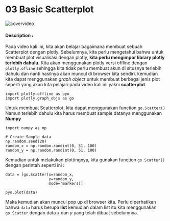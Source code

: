 # 03 Basic Scatterplot

![covervideo](http://bit.ly/makeaicovervideo)

#### **Description :**
Pada video kali ini, kita akan belajar bagaimana membuat sebuah Scatterplot dengan plotly.
Sebelumnya, kita perlu mengetahui bahwa untuk membuat plot visualisasi dengan plotly, **kita perlu mengimpor library plotly terlebih dahulu**. Kita akan menggunakan plotly versi offline dengan ```plotly.ofline``` sehingga kita tidak perlu membuat akun di situsnya terlebih dahulu dan nanti hasilnya akan muncul di browser kita sendiri.
kemudian kita dapat menggunakan *graph object* untuk membuat berbagai jenis plot seperti yang akan kita pelajari pada video kali ini yakni **scatterplot**.

```
import plotly.offline as pyo
import plotly.graph_objs as go
```
Untuk membuat Scatterplot, kita dapat menggunakan function ```go.Scatter()``` Namun terlebih dahulu kita harus membuat sample datanya menggunakan **Numpy** 

```
import numpy as np

# Create Sample data
np.random.seed(20)
random_x = np.random.randint(0, 51, 100)
random_y = np.random.randint(0, 51, 100)
```

Kemudian untuk melakukan plottingnya, kita gunakan function ```go.Scatter()``` dengan perintah seperti ini :

```
data = [go.Scatter(x=random_x,
                   y=random_y,
                   mode='markers)]

pyo.plot(data)
```

Maka kemudian akan muncul pop up di browser kita. Perlu diperhatikan bahwa ```data``` harus berupa **list** kemudian dalam list itu kita menggunakan ```go.Scatter``` dengan data *x* dan *y* yang telah dibuat sebelumnya.

